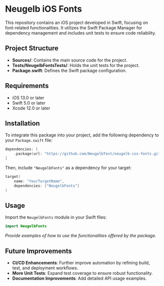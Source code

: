 # Neugelb iOS Fonts

This repository contains an iOS project developed in Swift, focusing on font-related functionalities. It utilizes the Swift Package Manager for dependency management and includes unit tests to ensure code reliability.

## Project Structure

- **Sources/**: Contains the main source code for the project.
- **Tests/NeugelbFontsTests/**: Holds the unit tests for the project.
- **Package.swift**: Defines the Swift package configuration.

## Requirements

- iOS 13.0 or later
- Swift 5.0 or later
- Xcode 12.0 or later

## Installation

To integrate this package into your project, add the following dependency to your `Package.swift` file:

```swift
dependencies: [
    .package(url: "https://github.com/NeugelbTest/neugelb-ios-fonts.git", from: "1.0.0")
]
```

Then, include `"NeugelbFonts"` as a dependency for your target:

```swift
target(
    name: "YourTargetName",
    dependencies: ["NeugelbFonts"]
)
```

## Usage

Import the `NeugelbFonts` module in your Swift files:

```swift
import NeugelbFonts
```

*Provide examples of how to use the functionalities offered by the package.*

## Future Improvements

- **CI/CD Enhancements**: Further improve automation by refining build, test, and deployment workflows.
- **More Unit Tests**: Expand test coverage to ensure robust functionality.
- **Documentation Improvements**: Add detailed API usage examples.

